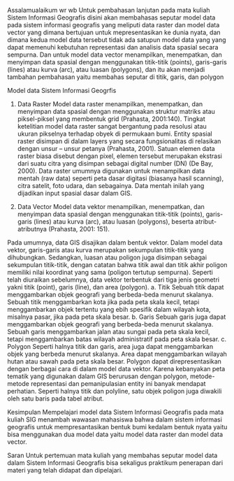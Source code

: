 Assalamualaikum wr wb
Untuk pembahasan lanjutan pada mata kuliah Sistem Informasi Geografis disini akan membahasas seputar model data pada sistem informasi geografis yang meliputi data raster dan model data vector yang dimana bertujuan untuk mepresentasikan ke dunia nyata, dan dimana kedua model data tersebut tidak ada satupun model data yang yang dapat memenuhi kebutuhan representasi dan analisis data spasial secara sempurna.
Dan untuk model data vector menampilkan, menempatkan, dan menyimpan data spasial dengan menggunakan titik-titik (points), garis-garis (lines) atau kurva (arc), atau luasan (polygons), dan itu akan menjadi tambahan pembahasan yaitu membahas seputar di titik, garis, dan polygon

Model data Sistem Informasi Geogrfis

1.	Data Raster
Model data raster menampilkan, menempatkan, dan menyimpan data spasial dengan menggunakan struktur matriks atau piksel-piksel yang membentuk grid (Prahasta, 2001:140). 
Tingkat ketelitian model data raster sangat bergantung pada resolusi atau ukuran pikselnya terhadap obyek di permukaan bumi. Entity spasial raster disimpan di dalam layers yang secara fungsionalitas di relasikan dengan unsur – unsur petanya (Prahasta, 2001).
Satuan elemen data raster biasa disebut dengan pixel, elemen tersebut merupakan ekstrasi dari suatu citra yang disimpan sebagai digital number (DN) (De Bay, 2000).
Data raster umumnya digunakan untuk menampilkan data mentah (raw data) seperti peta dasar digitasi (biasanya hasil scanning), citra satelit, foto udara, dan sebagainya. Data mentah inilah yang dijadikan input spasial dasar dalam GIS.

2.	Data Vector
Model data vektor menampilkan, menempatkan, dan menyimpan data spasial dengan menggunakan titik-titik (points), garis-garis (lines) atau kurva (arc), atau luasan (polygons), beserta atribut-atributnya (Prahasta, 2001: 151).
 
Pada umumnya, data GIS disajikan dalam bentuk vektor. Dalam model data vektor, garis-garis atau kurva merupakan sekumpulan titik-titik yang dihubungkan. Sedangkan, luasan atau poligon juga disimpan sebagai sekumpulan titik-titik, dengan catatan bahwa titik awal dan titik akhir poligon memiliki nilai koordinat yang sama (poligon tertutup sempurna).
Seperti telah diuraikan sebelumnya, data vektor terbentuk dari tiga jenis geometri yakni titik (point), garis (line), dan area (polygon).
a.	Titik
Sebuah titik dapat menggambarkan objek geografi yang berbeda-beda menurut skalanya. Sebuah titik menggambarkan kota jika pada peta skala kecil, tetapi menggambarkan objek tertentu yang ebih spesifik dalam wilayah kota, misalnya pasar, jika pada peta skala besar.
b.	Garis
Sebuah garis juga dapat menggambarkan objek geografi yang berbeda-beda menurut skalanya. Sebuah garis menggambarkan jalan atau sungai pada peta skala kecil, tetapi menggambarkan batas wilayah administratif pada peta skala besar.
c.	Polygon
Seperti halnya titik dan garis, area juga dapat menggambarkan objek yang berbeda menurut skalanya. Area dapat menggambarkan wilayah hutan atau sawah pada peta skala besar.
Polygon dapat direpresentasikan dengan berbagai cara di dalam model data vektor. Karena kebanyakan peta tematik yang digunakan dalam GIS berurusan dengan polygon, metode-metode representasi dan pemanipulasian entity ini banyak mendapat perhatian. Seperti halnya titik dan polyline, satu objek poligon juga diwakili oleh satu baris pada tabel atribut.


Kesimpulan
Mempelajari model data Sistem Informasi Geografis pada mata kuliah SIG menambah wawasan mahasiswa bahwa dalam sistem informasi geografis untuk mempresantasikan bentuk bumi kedalam bentuk nyata yaitu bisa menggunakan dua model data yaitu model data raster dan model data vector.

Saran
Untuk pertemuan mata kuliah yang membahas seputar model data dalam Sistem Informasi Geografis bisa sekaligus praktikum penerapan dari materi yang telah didapat dan dipelajari. 
